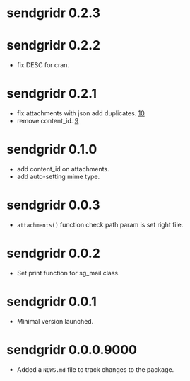# sendgridr 0.2.3

# sendgridr 0.2.2

* fix DESC for cran.

# sendgridr 0.2.1

* fix attachments with json add duplicates. [10](https://github.com/mrchypark/sendgridr/issues/10)
* remove content_id. [9](https://github.com/mrchypark/sendgridr/issues/9)

# sendgridr 0.1.0

* add content_id on attachments.
* add auto-setting mime type.

# sendgridr 0.0.3

* `attachments()` function check path param is set right file.

# sendgridr 0.0.2

* Set print function for sg_mail class.

# sendgridr 0.0.1

* Minimal version launched.

# sendgridr 0.0.0.9000

* Added a `NEWS.md` file to track changes to the package.
